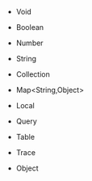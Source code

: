 - Void
- Boolean
- Number
- String

- Collection<Object>
- Map<String,Object>

- Local
- Query
- Table
- Trace

- Object
